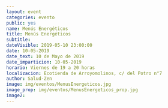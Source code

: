 ```yaml
---
layout: event
categories: evento
public: yes
name: Menús Energéticos
title: Menús Energéticos
subtitle:
dateVisible: 2019-05-10 23:00:00
date: 10-05-2019
date_text: 10 de Mayo de 2019
date_imparticion: 10-05-2019
horario: Viernes de 19 a 20 horas
localizacion: Ecotienda de Arroyomolinos, c/ del Potro n°7
author: Salud-Zen
image: img/eventos/MenusEnergeticos.jpg
image_prop: img/eventos/MenusEnergeticos_prop.jpg
image2:
---
```

